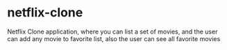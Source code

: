# netflix-clone
 Netflix Clone application, where you can list a set of movies, and the user can add any movie to favorite list, also the user can see all favorite movies

